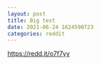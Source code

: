 ```yaml
--- 
layout: post 
title: Big test 
date: 2021-06-24 1624590723 
categories: reddit 
--- 
```

https://redd.it/o7f7yy
